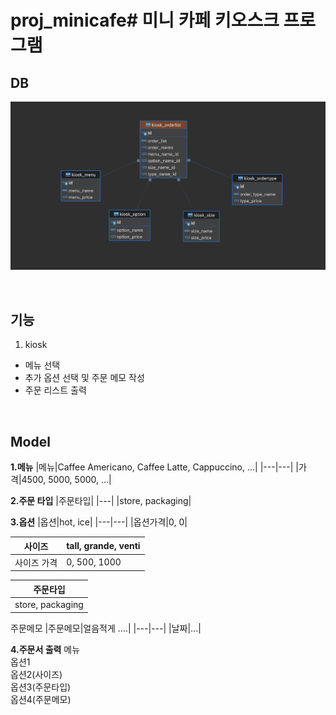 # proj_minicafe# 미니 카페 키오스크 프로그램

## DB
![alt text](image.png)

<br>

## 기능
1. kiosk
- 메뉴 선택
- 추가 옵션 선택 및 주문 메모 작성
- 주문 리스트 출력

<br>

##  Model
**1.메뉴**
|메뉴|Caffee Americano, Caffee Latte, Cappuccino, ...|
|---|---|
|가격|4500, 5000, 5000, ...|

**2.주문 타입**
|주문타입|
|---|
|store, packaging|

**3.옵션**
|옵션|hot, ice|
|---|---|
|옵션가격|0, 0|

|사이즈|tall, grande, venti|
|---|---|
|사이즈 가격|0, 500, 1000|

|주문타입|
|---|
|store, packaging|

주문메모
|주문메모|얼음적게 ....|
|---|---|
|날짜|...|

**4.주문서 출력**
메뉴<br>
옵션1<br>
옵션2(사이즈)<br>
옵션3(주문타입)<br>
옵션4(주문메모)
